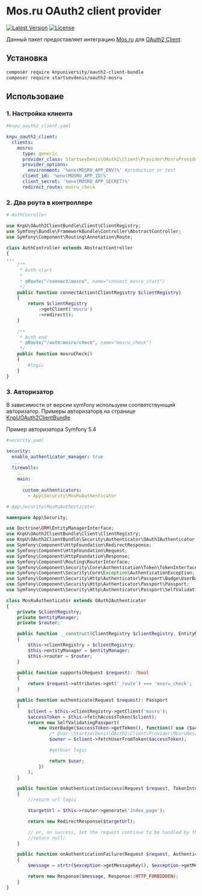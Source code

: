 # Mos.ru OAuth2 client provider

[//]: # ([![Build Status]&#40;https://img.shields.io/travis/rakeev/oauth2-mailru.svg&#41;]&#40;https://travis-ci.org/rakeev/oauth2-mailru&#41;)
[![Latest Version](https://img.shields.io/packagist/v/aego/oauth2-mailru.svg)](https://packagist.org/packages/aego/oauth2-mailru)
[![License](https://img.shields.io/packagist/l/aego/oauth2-mailru.svg)](https://packagist.org/packages/aego/oauth2-mailru)

Данный пакет предоставляет интеграцию [Mos.ru](https://login.mos.ru) для [OAuth2 Client](https://github.com/thephpleague/oauth2-client).

## Установка

```sh
composer require knpuniversity/oauth2-client-bundle
composer require startsevdenis/oauth2-mosru
```

## Использоваие

### 1. Настройка клиента

```yaml
#knpu_oauth2_client.yaml

knpu_oauth2_client:
  clients:
    mosru:
      type: generic
      provider_class: StartsevDenis\OAuth2\Client\Provider\MosruProvider
      provider_options:
        environment: '%env(MOSRU_APP_ENV)%' #production or test
      client_id: '%env(MOSRU_APP_ID)%'
      client_secret: '%env(MOSRU_APP_SECRET)%'
      redirect_route: mosru_check
```

### 2. Два роута в контроллере

```php
# AuthConroller

use KnpU\OAuth2ClientBundle\Client\ClientRegistry;
use Symfony\Bundle\FrameworkBundle\Controller\AbstractController;
use Symfony\Component\Routing\Annotation\Route;

class AuthController extends AbstractController
{
...
    /**
     * Auth start
     *
     * @Route("/connect/mosru", name="connect_mosru_start")
     */
    public function connectAction(ClientRegistry $clientRegistry)
    {
        return $clientRegistry
            ->getClient('mosru')
            ->redirect();
    }
    
    /**
     * Auth end  
     * @Route("/auth/mosru/check", name="mosru_check")
     */
    public function mosruCheck()
    {
        #logic
    }
}
``` 

### 3. Авторизатор

В зависимости от версии symfony используем соответствующий авторизатор. 
Примеры авторизаторв на странице [KnpUOAuth2ClientBundle](https://github.com/knpuniversity/oauth2-client-bundle#authenticating-with-the-new-symfony-authenticator)

Пример авторизатора Symfony 5.4

```yaml
#security.yaml

security:
  enable_authenticator_manager: true
  ...
  firewalls:
    ...
    main:
      ...
      custom_authenticators:
        - App\Security\MosRuAuthenticator


```

```php
# App\Security\MosRuAuthenticator

namespace App\Security;

use Doctrine\ORM\EntityManagerInterface;
use KnpU\OAuth2ClientBundle\Client\ClientRegistry;
use KnpU\OAuth2ClientBundle\Security\Authenticator\OAuth2Authenticator;
use Symfony\Component\HttpFoundation\RedirectResponse;
use Symfony\Component\HttpFoundation\Request;
use Symfony\Component\HttpFoundation\Response;
use Symfony\Component\Routing\RouterInterface;
use Symfony\Component\Security\Core\Authentication\Token\TokenInterface;
use Symfony\Component\Security\Core\Exception\AuthenticationException;
use Symfony\Component\Security\Http\Authenticator\Passport\Badge\UserBadge;
use Symfony\Component\Security\Http\Authenticator\Passport\Passport;
use Symfony\Component\Security\Http\Authenticator\Passport\SelfValidatingPassport;

class MosRuAuthenticator extends OAuth2Authenticator
{
    private $clientRegistry;
    private $entityManager;
    private $router;

    public function __construct(ClientRegistry $clientRegistry, EntityManagerInterface $entityManager, RouterInterface $router)
    {
        $this->clientRegistry = $clientRegistry;
        $this->entityManager = $entityManager;
        $this->router = $router;
    }

    public function supports(Request $request): ?bool
    {
        return $request->attributes->get('_route') === 'mosru_check';
    }

    public function authenticate(Request $request): Passport
    {
        $client = $this->clientRegistry->getClient('mosru');
        $accessToken = $this->fetchAccessToken($client);
        return new SelfValidatingPassport(
            new UserBadge($accessToken->getToken(), function() use ($accessToken, $client) {
                /* @var \StartsevDenis\OAuth2\Client\Provider\MosruResourceOwner */
                $owner = $client->fetchUserFromToken($accessToken);

                #getUser logic

                return $user;
            })
        );
    }

    public function onAuthenticationSuccess(Request $request, TokenInterface $token, string $firewallName): ?Response
    {
        //return url logic

        $targetUrl = $this->router->generate('index_page');

        return new RedirectResponse($targetUrl);

        // or, on success, let the request continue to be handled by the controller
        //return null;
    }

    public function onAuthenticationFailure(Request $request, AuthenticationException $exception): ?Response
    {
        $message = strtr($exception->getMessageKey(), $exception->getMessageData());

        return new Response($message, Response::HTTP_FORBIDDEN);
    }
}

```